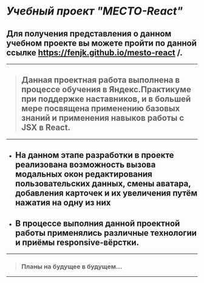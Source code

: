 # **_Учебный проект "МЕСТО-React"_**

## Для получения представления о данном учебном проекте вы можете пройти по данной ссылке https://fenjk.github.io/mesto-react /.

___

> ## Данная проектная работа выполнена в процессе обучения в Яндекс.Практикуме при поддержке наставников, и в большей мере посвящена применению базовых знаний и применения навыков работы с JSX в React.


___

+ ## **На данном этапе разработки в проекте реализована возможность вызова модальных окон редактирования пользовательских данных, смены аватара, добавления карточек и их увеличения путём нажатия на одну из них**

+ ## **В процессе выполния данной проектной работы применялись различные технологии и приёмы responsive-вёрстки.**

___

> ### Планы на будущее в будущем...

___
